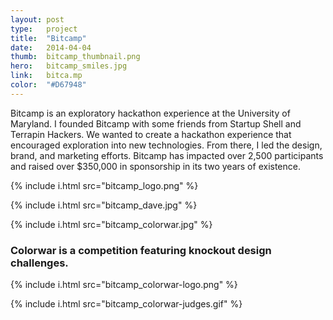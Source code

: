 ```yaml
---
layout: post
type:   project
title:  "Bitcamp"
date:   2014-04-04
thumb:  bitcamp_thumbnail.png
hero:   bitcamp_smiles.jpg
link:   bitca.mp
color:  "#D67948"
---
```


Bitcamp is an exploratory hackathon experience at the University of Maryland. I founded Bitcamp with some friends from Startup Shell and Terrapin Hackers. We wanted to create a hackathon experience that encouraged exploration into new technologies. From there, I led the design, brand, and marketing efforts. Bitcamp has impacted over 2,500 participants and raised over $350,000 in sponsorship in its two years of existence.

{% include i.html src="bitcamp_logo.png" %}

{% include i.html src="bitcamp_dave.jpg" %}

{% include i.html src="bitcamp_colorwar.jpg" %}

### Colorwar is a competition featuring knockout design challenges.

{% include i.html src="bitcamp_colorwar-logo.png" %}

{% include i.html src="bitcamp_colorwar-judges.gif" %}
